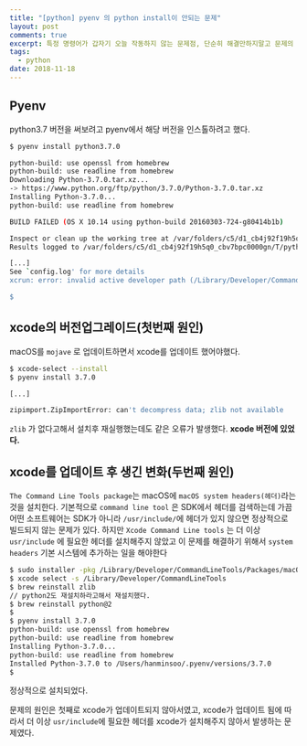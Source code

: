 ```yaml
---
title: "[python] pyenv 의 python install이 안되는 문제"
layout: post
comments: true
excerpt: 특정 명령어가 갑자기 오늘 작동하지 않는 문제점, 단순히 해결만하지말고 문제의 원인을 정확하게 알고자한다.
tags: 
  - python
date: 2018-11-18
---
```


## Pyenv

python3.7 버전을 써보려고 pyenv에서 해당 버전을 인스톨하려고 했다.

~~~bash
$ pyenv install python3.7.0

python-build: use openssl from homebrew
python-build: use readline from homebrew
Downloading Python-3.7.0.tar.xz...
-> https://www.python.org/ftp/python/3.7.0/Python-3.7.0.tar.xz
Installing Python-3.7.0...
python-build: use readline from homebrew

BUILD FAILED (OS X 10.14 using python-build 20160303-724-g80414b1b)

Inspect or clean up the working tree at /var/folders/c5/d1_cb4j92f19h5q0_cbv7bpc0000gn/T/python-build.20181115234958.63383
Results logged to /var/folders/c5/d1_cb4j92f19h5q0_cbv7bpc0000gn/T/python-build.20181115234958.63383.log

[...]
See `config.log' for more details
xcrun: error: invalid active developer path (/Library/Developer/CommandLineTools), missing xcrun at: /Library/Developer/CommandLineTools/usr/bin/xcrun

$
~~~

## xcode의 버전업그레이드(첫번째 원인)

macOS를 `mojave` 로 업데이트하면서 xcode를 업데이트 했어야했다.

```bash
$ xcode-select --install
$ pyenv install 3.7.0

[...]

zipimport.ZipImportError: can't decompress data; zlib not available
```

`zlib` 가 없다고해서 설치후 재실행했는데도 같은 오류가 발생했다. **xcode 버전에 있었다.**


## xcode를 업데이트 후 생긴 변화(두번째 원인)

`The Command Line Tools package`는 macOS에 `macOS system headers(헤더)`라는 것을 설치한다. 
기본적으로 `command line tool` 은 SDK에서 헤더를 검색하는데 가끔 어떤 소프트웨어는 SDK가 아니라 `/usr/include/`에 헤더가 있지 않으면 정상적으로 빌드되지 않는 문제가 있다. 하지만 `Xcode Command Line tools` 는 더 이상 `usr/include` 에 필요한 헤더를 설치해주지 않았고 이 문제를 해결하기 위해서 `system headers` 기본 시스템에 추가하는 일을 해야한다

```bash
$ sudo installer -pkg /Library/Developer/CommandLineTools/Packages/macOS_SDK_headers_for_macOS_10.14.pkg -target 
$ xcode select -s /Library/Developer/CommandLineTools
$ brew reinstall zlib
// python2도 재설치하라고해서 재설치했다.
$ brew reinstall python@2
$
$ pyenv install 3.7.0
python-build: use openssl from homebrew
python-build: use readline from homebrew
Installing Python-3.7.0...
python-build: use readline from homebrew
Installed Python-3.7.0 to /Users/hanminsoo/.pyenv/versions/3.7.0
$
```

정상적으로 설치되었다.

문제의 원인은 첫째로 xcode가 업데이트되지 않아서였고, xcode가 업데이트 됨에 따라서 더 이상 `usr/include`에 필요한 헤더를 xcode가 설치해주지 않아서 발생하는 문제였다.


